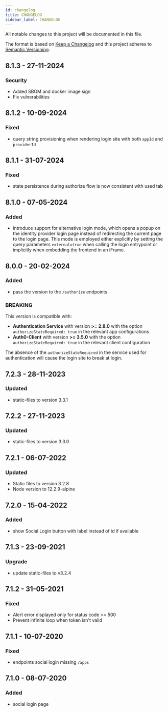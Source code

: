 ```yaml
---
id: changelog
title: CHANGELOG
sidebar_label: CHANGELOG
---
```


<!--
WARNING: this file was automatically generated by Mia-Platform Doc Aggregator.
DO NOT MODIFY IT BY HAND.
Instead, modify the source file and run the aggregator to regenerate this file.
-->

All notable changes to this project will be documented in this file.

The format is based on [Keep a Changelog](http://keepachangelog.com/en/1.0.0/)
and this project adheres to [Semantic Versioning](http://semver.org/spec/v2.0.0.html).

## 8.1.3 - 27-11-2024

### Security

- Added SBOM and docker image sign
- Fix vulnerabilities

## 8.1.2 - 10-09-2024

### Fixed

- query string provisioning when rendering login site with both `appId` and `providerId`

## 8.1.1 - 31-07-2024

### Fixed

- state persistence during authorize flow is now consistent with used tab

## 8.1.0 - 07-05-2024

### Added

- introduce support for alternative login mode, which opens a popup on the identity provider login page instead of
redirecting the current page to the login page. This mode is employed either explicitly by setting the query parameters `external=true`
when calling the login entrypoint or implicitly when embedding the frontend in an iFrame.

## 8.0.0 - 20-02-2024

### Added

- pass the version to the `/authorize` endpoints

### BREAKING

This version is compatible with:
- **Authentication Service** with version **>= 2.8.0** with the option `authorizeStateRequired: true` in the relevant app configurations
- **Auth0-Client** with version **>= 3.5.0** with the option `authorizeStateRequired: true` in the relevant client configuration

The absence of the `authorizeStateRequired` in the service used for authentication will cause the login site to break at login. 

## 7.2.3 - 28-11-2023

### Updated

- static-files to version 3.3.1

## 7.2.2 - 27-11-2023

### Updated

- static-files to version 3.3.0

## 7.2.1 - 06-07-2022

### Updated

- Static files to version 3.2.8
- Node version to 12.2.9-alpine

## 7.2.0 - 15-04-2022

### Added

- show Social Login button with label instead of id if available

## 7.1.3 - 23-09-2021

### Upgrade

- update static-files to v3.2.4

## 7.1.2 - 31-05-2021

### Fixed

- Alert error displayed only for status code >= 500
- Prevent infinite loop when token isn't valid

## 7.1.1 - 10-07-2020

### Fixed

- endpoints social login missing `/apps`

## 7.1.0 - 08-07-2020

### Added

- social login page
